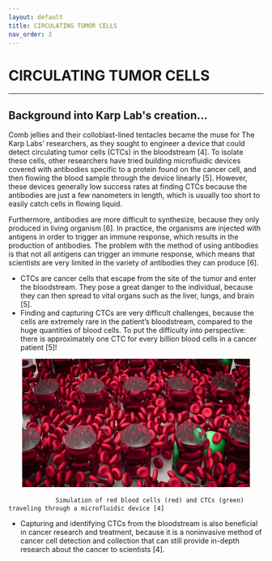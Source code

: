 ```yaml
---
layout: default
title: CIRCULATING TUMOR CELLS
nav_order: 2
---
```


# CIRCULATING TUMOR CELLS
---
## Background into Karp Lab's creation...
Comb jellies and their colloblast-lined tentacles became the muse for The Karp Labs’ researchers, as they sought to engineer a device that could detect circulating tumor cells (CTCs) in the bloodstream [4]. To isolate these cells, other researchers have tried building microfluidic devices covered with antibodies specific to a protein found on the cancer cell, and then flowing the blood sample through the device linearly [5]. However, these devices generally low success rates at finding CTCs because the antibodies are just a few nanometers in length, which is usually too short to easily catch cells in flowing liquid.

Furthermore, antibodies are more difficult to synthesize, because they only produced in living organism [6]. In practice, the organisms are injected with antigens in order to trigger an immune response, which results in the production of antibodies. The problem with the method of using antibodies is that not all antigens can trigger an immune response, which means that scientists are very limited in the variety of antibodies they can produce [6]. 


-	CTCs are cancer cells that escape from the site of the tumor and enter the bloodstream. They pose a great danger to the individual, because they can then spread to vital organs such as the liver, lungs, and brain [5]. 
-	Finding and capturing CTCs are very difficult challenges, because the cells are extremely rare in the patient’s bloodstream, compared to the huge quantities of blood cells. To put the difficulty into perspective: there is approximately one CTC for every billion blood cells in a cancer patient [5]! 

<p align="middle">
  <img src="/docs/cells.jpg" width="450"/>
</p>

                 Simulation of red blood cells (red) and CTCs (green) traveling through a microfluidic device [4]
    
-	Capturing and identifying CTCs from the bloodstream is also beneficial in cancer research and treatment, because it is a noninvasive method of cancer cell detection and collection that can still provide in-depth research about the cancer to scientists [4].     


  

